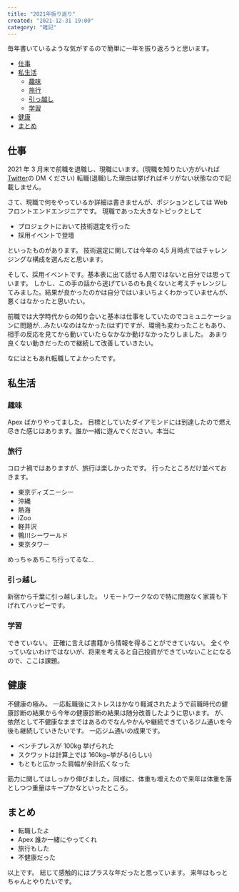```yaml
---
title: "2021年振り返り"
created: "2021-12-31 19:00"
category: "雑記"
---
```


毎年書いているような気がするので簡単に一年を振り返ろうと思います。

<!-- TOC -->

- [仕事](#仕事)
- [私生活](#私生活)
  - [趣味](#趣味)
  - [旅行](#旅行)
  - [引っ越し](#引っ越し)
  - [学習](#学習)
- [健康](#健康)
- [まとめ](#まとめ)

<!-- /TOC -->

## 仕事

2021 年 3 月末で前職を退職し、現職にいます。(現職を知りたい方がいれば[Twitter](https://twitter.com/mt_coff)の DM ください)
転職(退職)した理由は挙げればキリがない状態なので記載しません。

さて、現職で何をやっているか詳細は書きませんが、ポジションとしては Web フロントエンドエンジニアです。
現職であった大きなトピックとして

- プロジェクトにおいて技術選定を行った
- 採用イベントで登壇

といったものがあります。
技術選定に関しては今年の 4,5 月時点ではチャレンジングな構成を選んだと思います。

そして、採用イベントです。基本表に出て話せる人間ではないと自分では思っています。
しかし、この手の話から逃げているのも良くないと考えチャレンジしてみました。結果が良かったのかは自分ではいまいちよくわかっていませんが、悪くはなかったと思いたい。

前職では大学時代からの知り合いと基本は仕事をしていたのでコミュニケーションに問題が...みたいなのはなかった(はず)ですが、環境も変わったこともあり、相手の反応を見てから動いていたらなかなか動けなかったりしました。
あまり良くない動きだったので継続して改善していきたい。

なにはともあれ転職してよかったです。

## 私生活

### 趣味

Apex ばかりやってました。
目標としていたダイアモンドには到達したので燃え尽きた感じはあります。誰か一緒に遊んでください。本当に

### 旅行

コロナ禍ではありますが、旅行は楽しかったです。
行ったところだけ並べておきます。

- 東京ディズニーシー
- 沖縄
- 熱海
- iZoo
- 軽井沢
- 鴨川シーワールド
- 東京タワー

めっちゃあちこち行ってるな...

### 引っ越し

新宿から千葉に引っ越しました。
リモートワークなので特に問題なく家賃も下げれてハッピーです。

### 学習

できていない。
正確に言えば書籍から情報を得ることができていない。
全くやっていないわけではないが、将来を考えると自己投資ができていないことになるので、ここは課題。

## 健康

不健康の極み。
一応転職後にストレスはかなり軽減されたようで前職時代の健康診断の結果から今年の健康診断の結果は随分改善したように思います。
が、依然として不健康なままではあるのでなんやかんや継続できているジム通いを今後も継続していきたいです。
一応ジム通いの成果です。

- ベンチプレスが 100kg 挙げられた
- スクワットは計算上では 160kg~挙がる(らしい)
- もともと広かった肩幅が余計広くなった

筋力に関してはしっかり伸びました。同様に、体重も増えたので来年は体重を落としつつ重量はキープかなといったところ。

## まとめ

- 転職したよ
- Apex 誰か一緒にやってくれ
- 旅行もした
- 不健康だった

以上です。
総じて感触的にはプラスな年だったと思っています。
来年はもっとちゃんとやりたいです。
